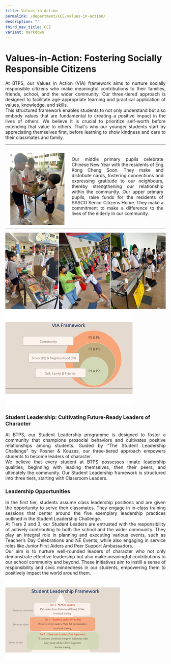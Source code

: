 ```yaml
---
title: Values in Action
permalink: /department/CCE/values-in-action/
description: ""
third_nav_title: CCE
variant: markdown
---
```

# Values-in-Action: Fostering Socially Responsible Citizens

<p align="justify">
At BTPS, our Values in Action (VIA) framework aims to nurture socially responsible citizens who make meaningful contributions to their families, friends, school, and the wider community. Our three-tiered approach is designed to facilitate age-appropriate learning and practical application of values, knowledge, and skills. <br>
This structured framework enables students to not only understand but also embody values that are fundamental to creating a positive impact in the lives of others.
We believe it is crucial to prioritize self-worth before extending that value to others. That's why our younger students start by appreciating themselves first, before learning to show kindness and care to their classmates and family.</p>
<table><tbody><tr><td width="40%"><br><img src="/images/Students%20Activities%20Photos/via1.png"></td><td><p align="justify">Our middle primary pupils celebrate Chinese New Year with the residents of Eng Kong Cheng Soon. They make and distribute cards, fostering connections and expressing gratitude to our neighbours, thereby strengthening our relationship within the community. Our upper primary pupils, raise funds for the residents of SASCO Senior Citizens Home. They make a commitment to make a difference to the lives of the elderly in our community.</p></td></tr></tbody></table><img src="/images/Students%20Activities%20Photos/via2.png"><img src="/images/Students%20Activities%20Photos/viaframework.png"><h3>Student Leadership: Cultivating Future-Ready Leaders of Character</h3><p align="justify">At BTPS, our Student Leadership programme is designed to foster a community that champions prosocial behaviors and cultivates positive relationships among students. Guided by "The Student Leadership Challenge" by Posner &amp; Kouzes, our three-tiered approach empowers students to become leaders of character. <br>
We believe that every student at BTPS possesses innate leadership qualities, beginning with leading themselves, then their peers, and ultimately the community. Our Student Leadership framework is structured into three tiers, starting with Classroom Leaders. </p><h3>Leadership Opportunities</h3><p align="justify">
In the first tier, students assume class leadership positions and are given the opportunity to serve their classmates. They engage in in-class training sessions that center around the five exemplary leadership practices outlined in the Student Leadership Challenge. <br>
At Tiers 2 and 3, our Student Leaders are entrusted with the responsibility of actively contributing to both the school and the wider community. They play an integral role in planning and executing various events, such as Teacher’s Day Celebrations and NE Events, while also engaging in service roles like Junior First Aiders and Peer Support Ambassadors. <br>
Our aim is to nurture well-rounded leaders of character who not only demonstrate effective leadership but also make meaningful contributions to our school community and beyond. These initiatives aim to instill a sense of responsibility and civic mindedness in our students, empowering them to positively impact the world around them.</p><img src="/images/Students%20Activities%20Photos/SLD_framework_2.png"><table>







</table>